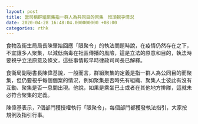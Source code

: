 ```yaml
---
layout: post
title: 當局稱群組聚集指一群人為共同目的聚集　惟須視乎情況
date: 2020-04-28 16:48:04.000000000 +08:00
categories: rthk
---
```


食物及衞生局局長陳肇始回應「限聚令」的執法問題時說，在疫情仍然存在之下，不宜讓多人聚集，以減低病毒在社區傳播的風險，這是立法的原意和目的，執法時要視乎立法原意及條文，這些事情較早時律政司司長已解釋。

食衞局副秘書長陳偉基說，一般而言，群組聚集的定義是指一群人為公同目的而聚集，但仍要視乎每個個案的情況，例如聚集是否時先有組織、聚集人士彼此有沒有互動、聚集是否一息間出現。他說，如果是乘坐巴士或者在其他地方排隊，這就未必符合聚集的定義。

陳偉基表示，7個部門獲授權執行「限聚令」，每個部門都獲發執法指引，大家按規例及指引行事。
